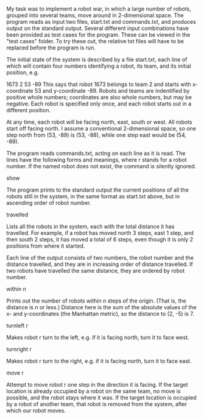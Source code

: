 My task was to implement a robot war, in which a large number of robots, grouped into several teams, move around in 2-dimensional space. The program reads as input two files, start.txt and commands.txt, and produces output on the standard output. Several different input combinations have been provided as test cases for the program. These can be viewed in the "test cases" folder. To try these out, the relative txt files will have to be replaced before the program is run.

The initial state of the system is described by a file start.txt, each line of which will contain four numbers identifying a robot, its team, and its initial position, e.g.

1673 2 53 -89
This says that robot 1673 belongs to team 2 and starts with x-coordinate 53 and y-coordinate -89. Robots and teams are indentified by positive whole numbers; coordinates are also whole numbers, but may be negative. Each robot is specified only once, and each robot starts out in a different position.

At any time, each robot will be facing north, east, south or west. All robots start off facing north. I assume a conventional 2-dimensional space, so one step north from (53, -89) is (53, -88), while one step east would be (54, -89).

The program reads commands.txt, acting on each line as it is read. The lines have the following forms and meanings, where r stands for a robot number. If the named robot does not exist, the command is silently ignored.

show

The program prints to the standard output the current positions of all the robots still in the system, in the same format as start.txt above, but in ascending order of robot number.

travelled

Lists all the robots in the system, each with the total distance it has travelled. For example, if a robot has moved north 3 steps, east 1 step, and then south 2 steps, it has moved a total of 6 steps, even though it is only 2 positions from where it started.

Each line of the output consists of two numbers, the robot number and the distance travelled, and they are in increasing order of distance travelled. If two robots have travelled the same distance, they are ordered by robot number.

within n

Prints out the number of robots within n steps of the origin. (That is, the distance is n or less.) Distance here is the sum of the absolute values of the x- and y-coordinates (the Manhattan metric), so the distance to (2, -5) is 7.

turnleft r

Makes robot r turn to the left, e.g. if it is facing north, turn it to face west.

turnright r

Makes robot r turn to the right, e.g. if it is facing north, turn it to face east.

move r

Attempt to move robot r one step in the direction it is facing. If the target location is already occupied by a robot on the same team, no move is possible, and the robot stays where it was. If the target location is occupied by a robot of another team, that robot is removed from the system, after which our robot moves.
